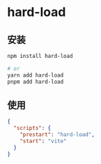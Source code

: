 # hard-load

## 安装

```bash
npm install hard-load

# or
yarn add hard-load
pnpm add hard-load
```

## 使用

```json
{
  "scripts": {
    "prestart": "hard-load",
    "start": "vite"
  }
}
```
